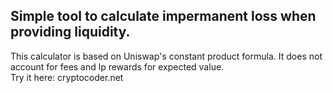 Simple tool to calculate impermanent loss when providing liquidity.
-------------------------------------------------------------------
This calculator is based on Uniswap's constant product formula.
It does not account for fees and lp rewards for expected value.<br>
Try it here: cryptocoder.net
